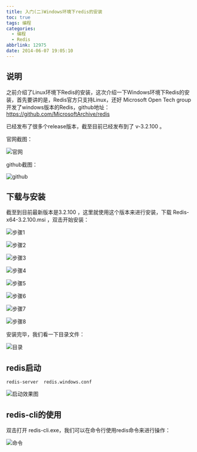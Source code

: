 ```yaml
---
title: 入门(二)Windows环境下redis的安装
toc: true
tags: 编程
categories:
  - 编程
  - Redis
abbrlink: 12975
date: 2014-06-07 19:05:10
---
```


## 说明

之前介绍了Linux环境下Redis的安装，这次介绍一下Windows环境下Redis的安装，首先要讲的是，Redis官方只支持Linux，还好 Microsoft Open Tech group 开发了windows版本的Redis，github地址： https://github.com/MicrosoftArchive/redis

已经发布了很多个release版本，截至目前已经发布到了 v-3.2.100 。

官网截图：

![官网](http://raw.github.com/eastFu/docs/master/blog/redis-win/redis-win.png)

github截图：

![github](http://raw.github.com/eastFu/docs/master/blog/redis-win/redis-win-github.png)

## 下载与安装
截至到目前最新版本是3.2.100 ，这里就使用这个版本来进行安装，下载 Redis-x64-3.2.100.msi ，双击开始安装：

![步骤1](http://raw.github.com/eastFu/docs/master/blog/redis-win/redis-win-1.png)

![步骤2](http://raw.github.com/eastFu/docs/master/blog/redis-win/redis-win-2.png)

![步骤3](http://raw.github.com/eastFu/docs/master/blog/redis-win/redis-win-3.png)

![步骤4](http://raw.github.com/eastFu/docs/master/blog/redis-win/redis-win-4.png)

![步骤5](http://raw.github.com/eastFu/docs/master/blog/redis-win/redis-win-5.png)

![步骤6](http://raw.github.com/eastFu/docs/master/blog/redis-win/redis-win-6.png)

![步骤7](http://raw.github.com/eastFu/docs/master/blog/redis-win/redis-win-7.png)

![步骤8](http://raw.github.com/eastFu/docs/master/blog/redis-win/redis-win-8.png)

安装完毕，我们看一下目录文件：

![目录](http://raw.github.com/eastFu/docs/master/blog/redis-win/redis-win-9.png)

## redis启动
```
redis-server  redis.windows.conf
```

![启动效果图](http://raw.github.com/eastFu/docs/master/blog/redis-win/redis-win-10.png)

## redis-cli的使用

双击打开 redis-cli.exe，我们可以在命令行使用redis命令来进行操作：

![命令](http://raw.github.com/eastFu/docs/master/blog/redis-win/redis-win-11.png)